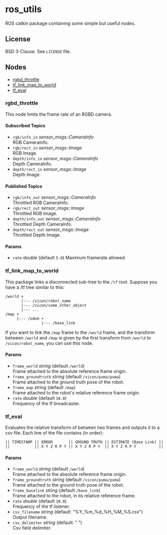 # ros_utils

ROS catkin package containing some simple but useful nodes.



## License

BSD 3-Clause. See `LICENSE` file.



## Nodes

- [rgbd_throttle](#rgbd_throttle)
- [tf_link_map_to_world](#tf_link_map_to_world)
- [tf_eval](#tf_eval)


### rgbd_throttle
This node limits the frame rate of an RGBD camera.

#### Subscribed Topics
- `rgb/info_in` *sensor_msgs::CameraInfo*<br/>
  RGB CameraInfo.
- `rgb/rect_in` *sensor_msgs::Image*<br/>
  RGB Image.
- `depth/info_in` *sensor_msgs::CameraInfo*<br/>
  Depth CameraInfo.
- `depth/rect_in` *sensor_msgs::Image*<br/>
  Depth Image.

#### Published Topics
- `rgb/info_out` *sensor_msgs::CameraInfo*<br/>
  Throttled RGB CameraInfo.
- `rgb/rect_out` *sensor_msgs::Image*<br/>
  Throttled RGB Image.
- `depth/info_out` *sensor_msgs::CameraInfo*<br/>
  Throttled Depth CameraInfo.
- `depth/rect_out` *sensor_msgs::Image*<br/>
  Throttled Depth Image.

#### Params
- `rate` *double* (default `5.0`)
Maximum framerate allowed.


### tf_link_map_to_world
This package links a disconnected sub-tree to the `/tf` root.
Suppose you have a /tf tree similar to this:
```
/world +
       |--- /vicon/robot_name
       |--- /vicon/some_other_object
       |--- ...
/map +
     |--- /odom +
                |--- /base_link
```
If you want to link the `/map` frame to the `/world` frame, and the transform
between `/world` and `/map` is given by the first transform from
`/world` to `/vicon/robot_name`, you can use this node.

#### Params
- `frame_world` *string* (default `/world`)<br/>
  Frame attached to the absolute reference frame origin.
- `frame_groundtruth` *string* (default `/vicon/puma/puma`)<br/>
  Frame attached to the ground truth pose of the robot.
- `frame_map` *string* (default `/map`)<br/>
  Frame attached to the robot's relative reference frame origin.
- `rate` *double* (default `10.0`)<br/>
  Frequency of the tf broadcaster.


### tf_eval
Evaluates the relative transform of between two frames and outputs it to a csv
file. Each line of the file contains (in order):
```
|| TIMESTAMP || ERROR       || GROUND TRUTH || ESTIMATE (Base Link) ||
||           || X Y Z R P Y || X Y Z R P Y  || X Y Z R P Y          ||
```

#### Params
- `frame_world` *string* (default `/world`)<br/>
  Frame attached to the absolute reference frame origin.
- `frame_groundtruth` *string* (default `/vicon/puma/puma`)<br/>
  Frame attached to the ground truth pose of the robot.
- `frame_baselink` *string* (default `/base_link`)<br/>
  Frame attached to the robot, in its relative reference frame.
- `rate` *double* (default `10.0`)<br/>
  Frequency of the tf listener.
- `csv_filename` *string* (default: "%Y_%m_%d_%H_%M_%S.csv")<br/>
  Output filename.
- `csv_delimiter` *string* (default: " ")<br/>
  Csv field delimiter.

